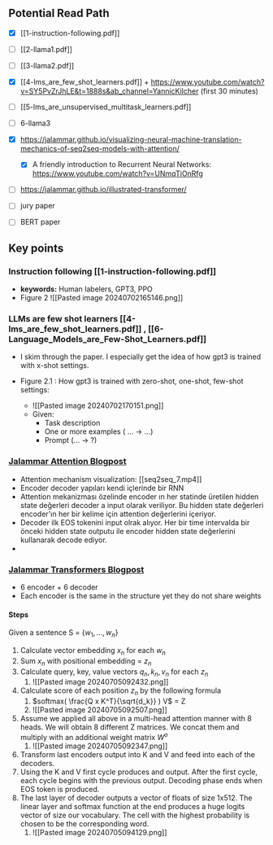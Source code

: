## Potential Read Path
- [x] [[1-instruction-following.pdf]] 
- [ ] [[2-llama1.pdf]]
- [ ] [[3-llama2.pdf]]
- [x] [[4-lms_are_few_shot_learners.pdf]] + https://www.youtube.com/watch?v=SY5PvZrJhLE&t=1888s&ab_channel=YannicKilcher (first 30 minutes)
- [ ] [[5-lms_are_unsupervised_multitask_learners.pdf]]
- [ ] 6-llama3
- [x]  https://jalammar.github.io/visualizing-neural-machine-translation-mechanics-of-seq2seq-models-with-attention/ 
	- [x] A friendly introduction to Recurrent Neural Networks: https://www.youtube.com/watch?v=UNmqTiOnRfg
- [ ] https://jalammar.github.io/illustrated-transformer/
- [ ] jury paper
- [ ] BERT paper



## Key points

### Instruction following [[1-instruction-following.pdf]] 
- **keywords:** Human labelers, GPT3, PPO
- Figure 2 ![[Pasted image 20240702165146.png]]

### LLMs are few shot learners [[4-lms_are_few_shot_learners.pdf]] , [[6-Language_Models_are_Few-Shot_Learners.pdf]]
- I skim through the paper. I especially get the idea of how gpt3 is trained with x-shot settings.

- Figure 2.1 : How gpt3 is trained with zero-shot, one-shot, few-shot settings:
	- ![[Pasted image 20240702170151.png]]
	- Given:
		- Task description
		- One or more examples ( ... -> ...)
		- Prompt (... -> ?)


### [Jalammar Attention Blogpost](https://jalammar.github.io/visualizing-neural-machine-translation-mechanics-of-seq2seq-models-with-attention/)
 - Attention mechanism visualization: [[seq2seq_7.mp4]]
 - Encoder decoder yapıları kendi içlerinde bir RNN
 - Attention mekanizması özelinde encoder ın her statinde üretilen hidden state değerleri decoder a input olarak veriliyor. Bu hidden state değerleri encoder'ın her bir kelime için attention değerlerini içeriyor.
 - Decoder ilk EOS tokenini input olrak alıyor. Her bir time intervalda bir önceki hidden state outputu ile encoder hidden state değerlerini kullanarak decode ediyor.
 - 

### [Jalammar Transformers Blogpost](https://jalammar.github.io/illustrated-transformer/)
 - 6 encoder + 6 decoder
 - Each encoder is the same in the structure yet they do not share weights
 
 #### **Steps**
 Given a sentence S = {$w_1, ..., w_n$}
  1. Calculate vector embedding $x_n$ for each $w_n$ 
  2. Sum $x_n$ with positional embedding = $z_n$
  3. Calculate query, key, value vectors $q_n, k_n, v_n$ for each $z_n$
	  1. ![[Pasted image 20240705092432.png]]
  4. Calculate score of each position $z_n$ by the following formula
	  1. $softmax( \frac{Q x K^T}{\sqrt{d_k}} ) V$ = Z
	  2. ![[Pasted image 20240705092507.png]]
  5. Assume we applied all above in a multi-head attention manner with 8 heads. We will obtain 8 different Z matrices. We concat them and multiply with an additional weight matrix $W^o$ 
	  1. ![[Pasted image 20240705092347.png]]
  6. Transform last encoders output into K and V and feed into each of the decoders.
  7. Using the K and V first cycle produces and output. After the first cycle, each cycle begins with the previous output. Decoding phase ends when EOS token is produced.
  8. The last layer of decoder outputs a vector of floats of size 1x512. The linear layer and softmax function at the end produces a huge logits vector of size our vocabulary. The cell with the highest probability is chosen to be the corresponding word.
	  1. ![[Pasted image 20240705094129.png]]